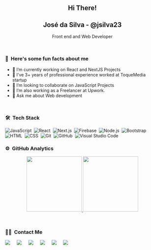 
<p align="center">
  <h2 align="center">Hi There!</h2>
 <h2 align="center">José da Silva - @jsilva23</h2>
 <p align="center">Front end and Web Developer</p>
</p>
</br>

### 🤔 &nbsp;Here's some fun facts about me

- 🔭 I’m currently working on React and NextJS Projects
- 🌱 I've 3+ years of professional experience worked at ToqueMedia startup
- 👯 I’m looking to collaborate on JavaScript Projects
- 🤔 I’m also working as a Freelancer at Upwork.
- 💬 Ask me about Web development
</br>

### 🛠 &nbsp;Tech Stack

![JavaScript](https://img.shields.io/badge/-JavaScript-05122A?style=flat&logo=javascript)&nbsp;
![React](https://img.shields.io/badge/-React-05122A?style=flat&logo=react)&nbsp;
![Next.js](https://img.shields.io/badge/-Next-05122A?style=flat&logo=next.js)&nbsp;
![Firebase](https://img.shields.io/badge/-Firebase-05122A?style=flat&logo=firebase)&nbsp;
![Node.js](https://img.shields.io/badge/-Node.js-05122A?style=flat&logo=node.js)&nbsp;
![Bootstrap](https://img.shields.io/badge/-Bootstrap-05122A?style=flat&logo=bootstrap&logoColor=563D7C)\
![HTML](https://img.shields.io/badge/-HTML-05122A?style=flat&logo=HTML5)&nbsp;
![CSS](https://img.shields.io/badge/-CSS-05122A?style=flat&logo=CSS3&logoColor=1572B6)&nbsp;
![Git](https://img.shields.io/badge/-Git-05122A?style=flat&logo=git)&nbsp;
![GitHub](https://img.shields.io/badge/-GitHub-05122A?style=flat&logo=github)&nbsp;
![Visual Studio Code](https://img.shields.io/badge/-Visual%20Studio%20Code-05122A?style=flat&logo=visual-studio-code&logoColor=007ACC)
</br>

### ⚙️ &nbsp;GitHub Analytics

<p align="center">
<a href="https://github.com/jsilva23">
  <img height="180em" src="https://github-readme-stats-eight-theta.vercel.app/api?username=jsilva23&show_icons=true&theme=algolia&include_all_commits=true&count_private=true"/>
  <img height="180em" src="https://github-readme-stats-eight-theta.vercel.app/api/top-langs/?username=jsilva23&layout=compact&langs_count=8&theme=algolia"/>
</a>
</p>
</br>

### 🤝🏻 &nbsp;Contact Me
<p>	
<a target="_blank" href="https://www.linkedin.com/in/jsilvap10/"><img src="https://img.shields.io/badge/-LinkedIn-0077B5?style=for-the-badge&logo=Linkedin&logoColor=white"></img></a>
&emsp;
<a target="_blank" href="mailto:josesilva23p@gmail.com"
><img src="https://img.shields.io/badge/-Gmail-D14836?style=for-the-badge&logo=Gmail&logoColor=white"></img></a>
&emsp;
<a target="_blank" href="https://twitter.com/jsilva23p/"><img src="https://img.shields.io/badge/-Twitter-1DA1F2?style=for-the-badge&logo=Twitter&logoColor=white"></img></a>
&emsp;
<a target="_blank" href="https://hashnode.com/@jsilva"><img src="https://img.shields.io/badge/Hashnode-2962FF?style=for-the-badge&logo=hashnode&logoColor=white"></img></a>
&emsp;
<a target="_blank" href="https://www.upwork.com/freelancers/~01a38b4886db9e2e11"><img src="https://img.shields.io/badge/Upwork-1D4354?style=for-the-badge&logo=upwork&logoColor=white"></img></a>
&emsp;
<a target="_blank" href="https://dev.to/jsilva23"><img src="https://img.shields.io/badge/Dev-3D3D3D?style=for-the-badge&logo=dev&logoColor=white"></img></a></p>
